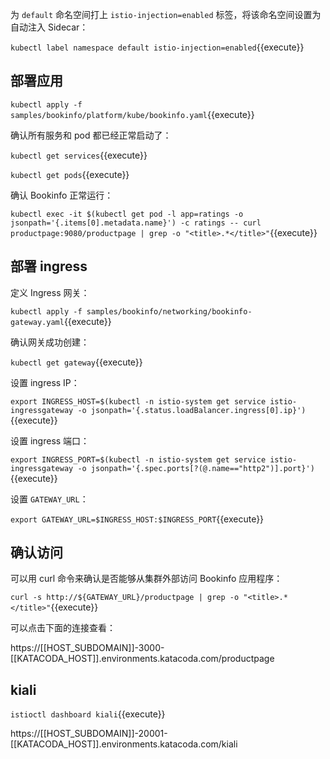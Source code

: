 
为 `default` 命名空间打上 `istio-injection=enabled` 标签，将该命名空间设置为自动注入 Sidecar：

`kubectl label namespace default istio-injection=enabled`{{execute}}

## 部署应用

`kubectl apply -f samples/bookinfo/platform/kube/bookinfo.yaml`{{execute}}

确认所有服务和 pod 都已经正常启动了：

`kubectl get services`{{execute}}

`kubectl get pods`{{execute}}

确认 Bookinfo 正常运行：

`kubectl exec -it $(kubectl get pod -l app=ratings -o jsonpath='{.items[0].metadata.name}') -c ratings -- curl productpage:9080/productpage | grep -o "<title>.*</title>"`{{execute}}

## 部署 ingress

定义 Ingress 网关：

`kubectl apply -f samples/bookinfo/networking/bookinfo-gateway.yaml`{{execute}}

确认网关成功创建：

`kubectl get gateway`{{execute}}

设置 ingress IP：

`export INGRESS_HOST=$(kubectl -n istio-system get service istio-ingressgateway -o jsonpath='{.status.loadBalancer.ingress[0].ip}')`{{execute}}

设置 ingress 端口：

`export INGRESS_PORT=$(kubectl -n istio-system get service istio-ingressgateway -o jsonpath='{.spec.ports[?(@.name=="http2")].port}')`{{execute}}

设置 `GATEWAY_URL`：

`export GATEWAY_URL=$INGRESS_HOST:$INGRESS_PORT`{{execute}}

## 确认访问

可以用 curl 命令来确认是否能够从集群外部访问 Bookinfo 应用程序：

`curl -s http://${GATEWAY_URL}/productpage | grep -o "<title>.*</title>"`{{execute}}

可以点击下面的连接查看：

https://[[HOST_SUBDOMAIN]]-3000-[[KATACODA_HOST]].environments.katacoda.com/productpage

## kiali

`istioctl dashboard kiali`{{execute}}

https://[[HOST_SUBDOMAIN]]-20001-[[KATACODA_HOST]].environments.katacoda.com/kiali
